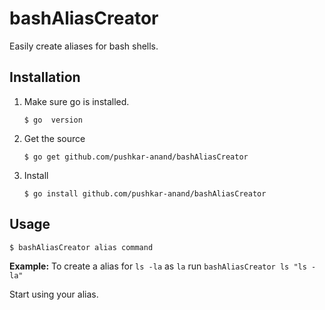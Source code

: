 # bashAliasCreator

Easily create aliases for bash shells.

## Installation

1. Make sure go is installed. 
    
    `$ go  version`

2. Get the source
    
    `$ go get github.com/pushkar-anand/bashAliasCreator`
    
3. Install 

    `$ go install github.com/pushkar-anand/bashAliasCreator`
    
## Usage

`$ bashAliasCreator alias command`

**Example:** To create a alias for `ls -la` as `la` run `bashAliasCreator ls "ls -la"`

Start using your alias.